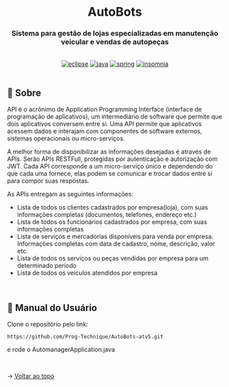 <div align="center" id=topo>

<h1> AutoBots </h1>
<h3> Sistema para gestão de lojas especializadas em manutenção veicular e vendas de autopeças </h3>

</div>
<br>

<div align="center">

<a href="https://www.eclipse.org/downloads/" target="blank">
<img src="https://img.shields.io/badge/Eclipse-2C2255?style=for-the-badge&logo=eclipse&logoColor=white" alt="eclipse"/></a> 

<a href="https://www.oracle.com/br/java/technologies/downloads/" target="blank">
<img src="https://img.shields.io/badge/Java-ED8B00?style=for-the-badge&logo=java&logoColor=white" alt="java"/></a> 

<a href="https://spring.io/" target="blank">
<img src="https://img.shields.io/badge/Spring-6DB33F?style=for-the-badge&logo=spring&logoColor=white" alt="spring"/></a> 

<a href="https://insomnia.rest/" target="blank">
<img src="https://camo.githubusercontent.com/7dca196dd7adc5004b07ec192b825cd9935af42a2abe7ff06b8aff268643b6b0/68747470733a2f2f696d672e736869656c64732e696f2f62616467652f496e736f6d6e69612d3538343962653f7374796c653d666f722d7468652d6261646765266c6f676f3d496e736f6d6e6961266c6f676f436f6c6f723d7768697465" alt="insomnia"/></a> 

</div>

<br>

## 📑 Sobre
API é o acrônimo de Application Programming Interface (interface de programação de aplicativos), um intermediário de software que permite que dois aplicativos conversem entre si. Uma API permite que aplicativos acessem dados e interajam com componentes de software externos, sistemas operacionais ou micro-serviços.

A melhor forma de disponibilizar as informações desejadas é através de APIs. Serão APIs RESTFull, protegidas por autenticação e autorização com JWT. Cada API corresponde a um micro-serviço único e dependendo do que cada uma fornece, elas podem se comunicar e trocar dados entre si para compor suas respostas.

As APIs entregam as seguintes informações:
- Lista de todos os clientes cadastrados por empresa(loja), com suas informações completas (documentos, telefones, endereço etc.)
- Lista de todos os funcionários cadastrados por empresa, com suas informações completas
- Lista de serviços e mercadorias disponíveis para venda por empresa. Informações completas com data de cadastro, nome, descrição, valor etc.
- Lista de todos os serviços ou peças vendidas por empresa para um determinado período
- Lista de todos os veículos atendidos por empresa

<br>

## :scroll: Manual do Usuário

Clone o repositório pelo link: 

~~~
https://github.com/Prog-Technique/AutoBots-atv5.git
~~~

e rode o AutomanagerApplication.java

<br>

→ [Voltar ao topo](#topo)
  
